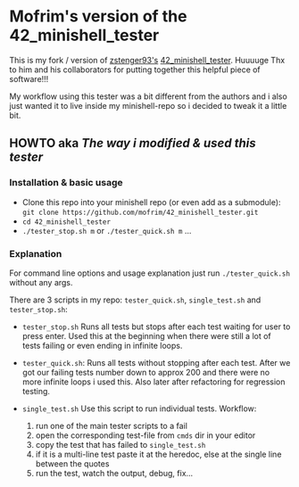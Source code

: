 # Mofrim's version of the 42_minishell_tester

This is my fork / version of [zstenger93's](https://github.com/zstenger93)
[42_minishell_tester](https://github.com/zstenger93/42_minishell_tester).
Huuuuge Thx to him and his collaborators for putting together this helpful piece
of software!!!

My workflow using this tester was a bit different from the authors and i also
just wanted it to live inside my minishell-repo so i decided to tweak it a
little bit.

## HOWTO aka *The way i modified & used this tester*

### Installation & basic usage

- Clone this repo into your minishell repo (or even add as a submodule):
`git clone https://github.com/mofrim/42_minishell_tester.git`
- `cd 42_minishell_tester`
- `./tester_stop.sh m` or `./tester_quick.sh m` ...

### Explanation

For command line options and usage explanation just run `./tester_quick.sh`
without any args.

There are 3 scripts in my repo: `tester_quick.sh`, `single_test.sh` and
`tester_stop.sh`:

- `tester_stop.sh` Runs all tests but stops after each test waiting for user to
  press enter. Used this at the beginning when there were still a lot of tests
  failing or even ending in infinite loops.
- `tester_quick.sh`: Runs all tests without stopping after each test. After we
  got our failing tests number down to approx 200 and there were no more
  infinite loops i used this. Also later after refactoring for regression
  testing.
- `single_test.sh` Use this script to run individual tests. Workflow:

  1) run one of the main tester scripts to a fail
  2) open the corresponding test-file from `cmds` dir in your editor
  3) copy the test that has failed to `single_test.sh`
  4) if it is a multi-line test paste it at the heredoc, else at the single line
     between the quotes
  5) run the test, watch the output, debug, fix...
